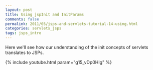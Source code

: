 ```yaml
---           
layout: post
title: Using jspInit and InitParams
comments: false
permalink: 2011/05/jsps-and-servlets-tutorial-14-using.html
categories: servlets_jsps
tags: jsps_intro
---
```


Here we'll see how our understanding of the init concepts of servlets translates to JSPs.

{% include youtube.html param="g15_vDp0HIg" %}